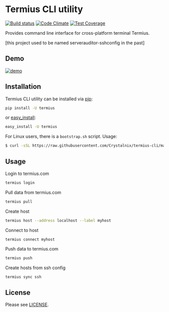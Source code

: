 # Termius CLI utility

[![Build status](https://travis-ci.org/Crystalnix/termius-cli.svg?branch=master)](https://travis-ci.org/Crystalnix/termius-cli)
[![Code Climate](https://codeclimate.com/github/Crystalnix/termius-cli/badges/gpa.svg)](https://codeclimate.com/github/Crystalnix/termius-cli)
[![Test Coverage](https://codeclimate.com/github/Crystalnix/termius-cli/badges/coverage.svg)](https://codeclimate.com/github/Crystalnix/termius-cli/coverage)

Provides command line interface for cross-platform terminal Termius.

[this project used to be named serverauditor-sshconfig in the past]

## Demo

[![demo](https://asciinema.org/a/9v8xuygkowzau16y3zp19u0ov.png)](https://asciinema.org/a/9v8xuygkowzau16y3zp19u0ov?autoplay=1)

## Installation

Termius CLI utility can be installed via [pip](http://www.pip-installer.org/en/latest/index.html):

```bash
pip install -U termius
```
or [easy_install](http://pythonhosted.org/distribute/):

```bash
easy_install -U termius
```

For Linux users, there is a `bootstrap.sh` script. Usage:

```bash
$ curl -sSL https://raw.githubusercontent.com/Crystalnix/termius-cli/master/bootstrap.sh | bash
```

## Usage

Login to termius.com

```bash
termius login
```

Pull data from termius.com

```bash
termius pull
```

Create host
```bash
termius host --address localhost --label myhost
```

Connect to host
```
termius connect myhost
```

Push data to termius.com
```bash
termius push
```

Create hosts from ssh config
```bash
termius sync ssh
```


## License

Please see [LICENSE](https://github.com/Crystalnix/serverauditor-sshconfig/blob/master/LICENSE).



